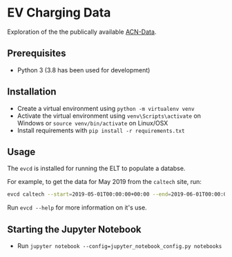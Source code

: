 # EV Charging Data

Exploration of the the publically available [ACN-Data](https://ev.caltech.edu/dataset).

## Prerequisites

- Python 3 (3.8 has been used for development)

## Installation

- Create a virtual environment using `python -m virtualenv venv`
- Activate the virtual environment using `venv\Scripts\activate` on Windows or `source venv/bin/activate` on Linux/OSX
- Install requirements with `pip install -r requirements.txt`

## Usage

The `evcd` is installed for running the ELT to populate a databse.

For example, to get the data for May 2019 from the `caltech` site, run:

```bash
evcd caltech --start=2019-05-01T00:00:00+00:00 --end=2019-06-01T00:00:00+00:00
```

Run `evcd --help` for more information on it's use.

## Starting the Jupyter Notebook

- Run `jupyter notebook --config=jupyter_notebook_config.py notebooks`

